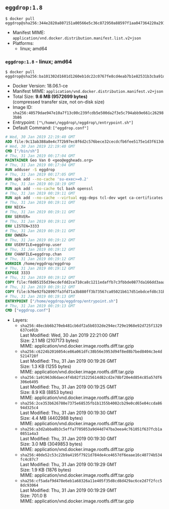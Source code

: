 ## `eggdrop:1.8`

```console
$ docker pull eggdrop@sha256:344e2820a807151a00566e5c36c872950a88597f1aa047364220a2913b78afa4
```

-	Manifest MIME: `application/vnd.docker.distribution.manifest.list.v2+json`
-	Platforms:
	-	linux; amd64

### `eggdrop:1.8` - linux; amd64

```console
$ docker pull eggdrop@sha256:ba101302d1601d1260eb1dc22c0767fe8cd4eab7b1e82531b3cba91d40783494
```

-	Docker Version: 18.06.1-ce
-	Manifest MIME: `application/vnd.docker.distribution.manifest.v2+json`
-	Total Size: **9.6 MB (9572699 bytes)**  
	(compressed transfer size, not on-disk size)
-	Image ID: `sha256:40579dae947e10a7f13c00c239fcdb5e500da2f3e5c794abb9e661c262983b86`
-	Entrypoint: `["\/home\/eggdrop\/eggdrop\/entrypoint.sh"]`
-	Default Command: `["eggdrop.conf"]`

```dockerfile
# Wed, 30 Jan 2019 22:19:40 GMT
ADD file:9c13ab388a8e4c772b97ec8f6d2c576bece32cecdcfb6fee5175e1d3f613dd12 in / 
# Wed, 30 Jan 2019 22:19:40 GMT
CMD ["/bin/sh"]
# Thu, 31 Jan 2019 00:17:04 GMT
MAINTAINER Geo Van O <geo@eggheads.org>
# Thu, 31 Jan 2019 00:17:04 GMT
RUN adduser -S eggdrop
# Thu, 31 Jan 2019 00:17:05 GMT
RUN apk add --no-cache 'su-exec>=0.2'
# Thu, 31 Jan 2019 00:18:19 GMT
RUN apk add --no-cache tcl bash openssl
# Thu, 31 Jan 2019 00:19:11 GMT
RUN apk add --no-cache --virtual egg-deps tcl-dev wget ca-certificates make tar gpgme build-base openssl-dev   && wget ftp://ftp.eggheads.org/pub/eggdrop/source/1.8/eggdrop-1.8.4.tar.gz   && wget ftp://ftp.eggheads.org/pub/eggdrop/source/1.8/eggdrop-1.8.4.tar.gz.asc   && gpg --keyserver ha.pool.sks-keyservers.net --recv-key E01C240484DE7DBE190FE141E7667DE1D1A39AFF   && gpg --batch --verify eggdrop-1.8.4.tar.gz.asc eggdrop-1.8.4.tar.gz   && command -v gpgconf > /dev/null   && gpgconf --kill all   && rm eggdrop-1.8.4.tar.gz.asc   && tar -zxvf eggdrop-1.8.4.tar.gz   && rm eggdrop-1.8.4.tar.gz   && ( cd eggdrop-1.8.4     && ./configure     && make config     && make     && make install DEST=/home/eggdrop/eggdrop )   && rm -rf eggdrop-1.8.4   && mkdir /home/eggdrop/eggdrop/data   && chown -R eggdrop /home/eggdrop/eggdrop   && apk del egg-deps
# Thu, 31 Jan 2019 00:19:11 GMT
ENV NICK=
# Thu, 31 Jan 2019 00:19:11 GMT
ENV SERVER=
# Thu, 31 Jan 2019 00:19:11 GMT
ENV LISTEN=3333
# Thu, 31 Jan 2019 00:19:11 GMT
ENV OWNER=
# Thu, 31 Jan 2019 00:19:12 GMT
ENV USERFILE=eggdrop.user
# Thu, 31 Jan 2019 00:19:12 GMT
ENV CHANFILE=eggdrop.chan
# Thu, 31 Jan 2019 00:19:12 GMT
WORKDIR /home/eggdrop/eggdrop
# Thu, 31 Jan 2019 00:19:12 GMT
EXPOSE 3333
# Thu, 31 Jan 2019 00:19:12 GMT
COPY file:f8d85155d39ecdefdd2ce710ca8c1211edaffb7c3fbbde0877da166dd3aaa579 in /home/eggdrop/eggdrop 
# Thu, 31 Jan 2019 00:19:12 GMT
COPY file:b76e92fb28997fa3fd71a3b880ff3b73567ca05021b617d51ebdcefd8c31b457 in /home/eggdrop/eggdrop/scripts/ 
# Thu, 31 Jan 2019 00:19:13 GMT
ENTRYPOINT ["/home/eggdrop/eggdrop/entrypoint.sh"]
# Thu, 31 Jan 2019 00:19:13 GMT
CMD ["eggdrop.conf"]
```

-	Layers:
	-	`sha256:48ecbb6b270eb481cb6df2a5b0332de294ec729e1968e92d725f1329637ce01b`  
		Last Modified: Wed, 30 Jan 2019 22:21:00 GMT  
		Size: 2.1 MB (2107173 bytes)  
		MIME: application/vnd.docker.image.rootfs.diff.tar.gzip
	-	`sha256:c6224b2016054ce86a061dfc38b56e3953d94f8ed8b7bed8404c3e4d5214728f`  
		Last Modified: Thu, 31 Jan 2019 00:19:26 GMT  
		Size: 1.3 KB (1255 bytes)  
		MIME: application/vnd.docker.image.rootfs.diff.tar.gzip
	-	`sha256:1a91963d6daec4f4b82f15225614d82cd2e78bf20e4d854c85a57df6306e6495`  
		Last Modified: Thu, 31 Jan 2019 00:19:25 GMT  
		Size: 8.9 KB (8853 bytes)  
		MIME: application/vnd.docker.image.rootfs.diff.tar.gzip
	-	`sha256:2ce353b626780e7375e68535fb1b1355b4002cb29e0cd65e04ccda8694d325c4`  
		Last Modified: Thu, 31 Jan 2019 00:19:30 GMT  
		Size: 4.4 MB (4402988 bytes)  
		MIME: application/vnd.docker.image.rootfs.diff.tar.gzip
	-	`sha256:a3d2abba8b3c5effa7705053a9d44d747ba3eea4c761051f637fcb1a0851a4a3`  
		Last Modified: Thu, 31 Jan 2019 00:19:30 GMT  
		Size: 3.0 MB (3049853 bytes)  
		MIME: application/vnd.docker.image.rootfs.diff.tar.gzip
	-	`sha256:40de52c53c22b9a4195f7921d784de4ce4657df6eaae16c40774b534fc4c87c7`  
		Last Modified: Thu, 31 Jan 2019 00:19:29 GMT  
		Size: 1.9 KB (1876 bytes)  
		MIME: application/vnd.docker.image.rootfs.diff.tar.gzip
	-	`sha256:cf5adaf9d478e6eb1a68326a11e405f35d8cd8d429ac6ce2d7f2fcc58dc93064`  
		Last Modified: Thu, 31 Jan 2019 00:19:29 GMT  
		Size: 701.0 B  
		MIME: application/vnd.docker.image.rootfs.diff.tar.gzip

